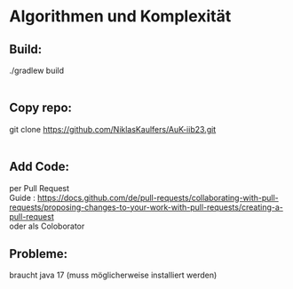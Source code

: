 # Algorithmen und Komplexität

## Build:
./gradlew build <br><br>

## Copy repo:
git clone https://github.com/NiklasKaulfers/AuK-iib23.git <br><br>

## Add Code:
per Pull Request <br>
Guide : https://docs.github.com/de/pull-requests/collaborating-with-pull-requests/proposing-changes-to-your-work-with-pull-requests/creating-a-pull-request <br>
oder als Coloborator <br>

## Probleme:
braucht java 17 (muss möglicherweise installiert werden) <br>
